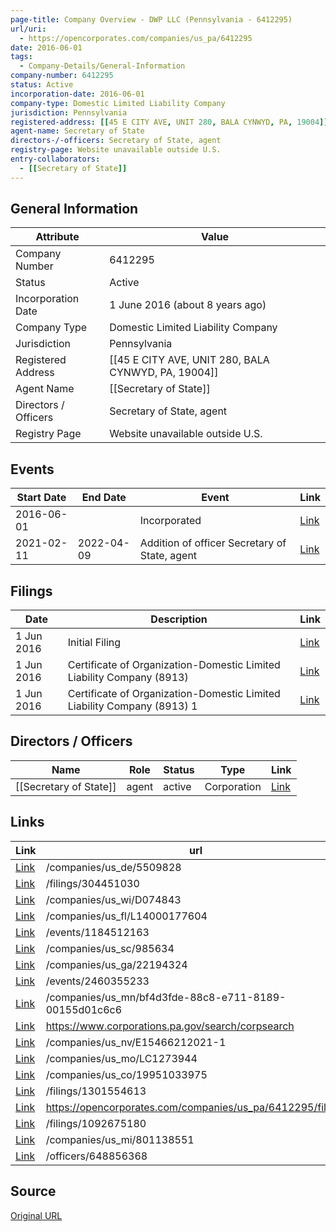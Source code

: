 ```yaml
---
page-title: Company Overview - DWP LLC (Pennsylvania - 6412295)
url/uri:
  - https://opencorporates.com/companies/us_pa/6412295
date: 2016-06-01
tags:
  - Company-Details/General-Information
company-number: 6412295
status: Active
incorporation-date: 2016-06-01
company-type: Domestic Limited Liability Company
jurisdiction: Pennsylvania
registered-address: [[45 E CITY AVE, UNIT 280, BALA CYNWYD, PA, 19004]]
agent-name: Secretary of State
directors-/-officers: Secretary of State, agent
registry-page: Website unavailable outside U.S.
entry-collaborators:
  - [[Secretary of State]]
---
```


## General Information
| Attribute          | Value                                       |
|--------------------|---------------------------------------------|
| Company Number     | 6412295                                     |
| Status             | Active                                      |
| Incorporation Date | 1 June 2016 (about 8 years ago)             |
| Company Type       | Domestic Limited Liability Company          |
| Jurisdiction       | Pennsylvania                                |
| Registered Address | [[45 E CITY AVE, UNIT 280, BALA CYNWYD, PA, 19004]] |
| Agent Name         | [[Secretary of State]]                      |
| Directors / Officers | Secretary of State, agent                   |
| Registry Page      | Website unavailable outside U.S.            |

## Events

| Start Date | End Date   | Event                                                   | Link |
|------------|------------|-------------------------------------------------------|------|
| 2016-06-01 |            | Incorporated                                            | [Link](https://opencorporates.com/events/1184512163) |
| 2021-02-11 | 2022-04-09 | Addition of officer Secretary of State, agent           | [Link](https://opencorporates.com/events/2460355233) |

## Filings
| Date        | Description                    | Link |
|-------------|--------------------------------|-------|
| 1 Jun 2016  | Initial Filing                 | [Link](https://opencorporates.com/filings/1301554613) |
| 1 Jun 2016  | Certificate of Organization-Domestic Limited Liability Company (8913) | [Link](https://opencorporates.com/filings/1092675180) |
| 1 Jun 2016  | Certificate of Organization-Domestic Limited Liability Company (8913) 1 | [Link](https://opencorporates.com/filings/304451030) |

## Directors / Officers
| Name                 | Role            | Status     | Type        | Link |
|----------------------|-----------------|------------|-------------|------|
| [[Secretary of State]] | agent           | active     | Corporation | [Link](https://opencorporates.com/officers/648856368) |

## Links
| Link   | url                            
|--------|--------------------------------|
| [Link](/companies/us_de/5509828) |/companies/us_de/5509828      |
| [Link](/filings/304451030) |/filings/304451030            |
| [Link](/companies/us_wi/D074843) |/companies/us_wi/D074843      |
| [Link](/companies/us_fl/L14000177604) |/companies/us_fl/L14000177604 |
| [Link](/events/1184512163) |/events/1184512163            |
| [Link](/companies/us_sc/985634) |/companies/us_sc/985634       |
| [Link](/companies/us_ga/22194324) |/companies/us_ga/22194324     |
| [Link](/events/2460355233) |/events/2460355233            |
| [Link](/companies/us_mn/bf4d3fde-88c8-e711-8189-00155d01c6c6) |/companies/us_mn/bf4d3fde-88c8-e711-8189-00155d01c6c6|
| [Link](https://www.corporations.pa.gov/search/corpsearch) |https://www.corporations.pa.gov/search/corpsearch|
| [Link](/companies/us_nv/E15466212021-1) |/companies/us_nv/E15466212021-1|
| [Link](/companies/us_mo/LC1273944) |/companies/us_mo/LC1273944    |
| [Link](/companies/us_co/19951033975) |/companies/us_co/19951033975  |
| [Link](/filings/1301554613) |/filings/1301554613           |
| [Link](https://opencorporates.com/companies/us_pa/6412295/filings) |https://opencorporates.com/companies/us_pa/6412295/filings|
| [Link](/filings/1092675180) |/filings/1092675180           |
| [Link](/companies/us_mi/801138551) |/companies/us_mi/801138551    |
| [Link](/officers/648856368) |/officers/648856368           |

## Source
[Original URL](https://opencorporates.com/companies/us_pa/6412295)
